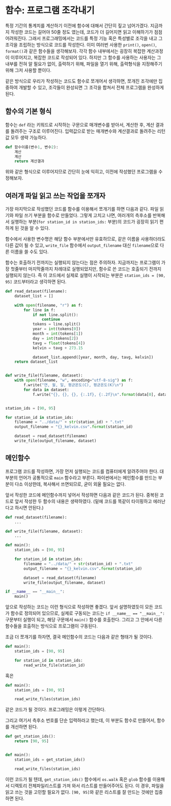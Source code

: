 # 함수: 프로그램 조각내기

특정 기간의 통계치를 계산하기 이전에 함수에 대해서 간단히 짚고 넘어가겠다. 지금까지 작성한 코드는 길어야 50줄 정도 였는데, 코드가 더 길어지면 읽고 이해하기가 점점 어려워진다. 그래서 프로그래밍에서는 코드를 특정 기능 혹은 특성별로 조각을 내고 그 조각을 조립하는 방식으로 코드를 작성한다. 이미 여러번 사용한 `print()`, `open()`, `format()`과 같은 함수들을 생각해보자. 각각 함수 내부에서는 굉장히 복잡한 계산과정이 이루어지고, 복잡한 코드로 작성되어 있다. 하지만 그 함수를 사용하는 사용자는 그 내부를 전혀 알 필요가 없이, 출력하기 위해, 파일을 열기 위해, 출력형식을 지정해주기 위해 그저 사용할 뿐이다.

같은 방식으로 우리가 작성하는 코드도 함수로 쪼개어서 생각하면, 쪼개진 조각에만 집중하여 개발할 수 있고, 조각들이 완성되면 그 조각을 합쳐서 전체 프로그램을 완성하게 된다.

## 함수의 기본 형식

함수는 `def` 라는 키워드로 시작하는 구문으로 매개변수를 받아서, 계산한 후, 계산 결과를 돌려주는 구조로 이루어진다. 입력값으로 받는 매개변수와 계산결과로 돌려주는 리턴값 모두 생략 가능하다.

```python
def 함수이름(변수1, 변수2):
    계산
    계산
    return 계산결과
```

위와 같은 형식으로 이루어지므로 간단히 눈에 익히고, 이전에 작성했던 프로그램을 수정해보자.

## 여러개 파일 읽고 쓰는 작업을 쪼개자

가장 마지막으로 작성했던 코드를 함수를 이용해서 쪼개기를 하면 다음과 같다. 파일 읽기와 파일 쓰기 부분을 함수로 만들었다. 그렇게 고치고 나면, 여러개의 측후소를 반복해서 실행하는 부분(`for station_id in station_ids:` 부분)의 코드가 굉장히 읽기 편하게 된 것을 알 수 있다.

함수에서 사용한 변수명은 해당 함수 부분에서만 유효하므로, 같은 이름을 사용하더라도 다른 값이 될 수 있고, `write_file` 함수에서 `output_filename` 대신 `filename`으로 다른 이름을 쓸 수도 있다.

함수는 호출하기 전까지는 실행되지 않는다는 점은 주의하자. 지금까지는 프로그램이 가장 첫줄부터 마지막줄까지 차례대로 실행되었지만, 함수로 쓴 코드는 호출되기 전까지 실행되지 않는다. 즉 이 코드에서 실제로 실행이 시작되는 부분은 `station_ids = [90, 95]` 코드부터라고 생각하면 된다.

```python
def read_dataset(filename):
    dataset_list = []

    with open(filename, "r") as f:
        for line in f:
            if not line.split():
                continue
            tokens = line.split()
            year = int(tokens[0])
            month = int(tokens[1])
            day = int(tokens[2])
            tavg = float(tokens[4])
            kelvin = tavg + 273.15

            dataset_list.append([year, month, day, tavg, kelvin])
    return dataset_list


def write_file(filename, dataset):
    with open(filename, "w", encoding="utf-8-sig") as f:
        f.write("연, 월, 일, 평균온도(C), 평균온도(K)\n")
        for data in dataset:
            f.write("{}, {}, {}, {:.1f}, {:.2f}\n".format(data[0], data[1], data[2], data[3], data[4]))


station_ids = [90, 95]

for station_id in station_ids:
    filename = "../data/" + str(station_id) + ".txt"
    output_filename = "{}_kelvin.csv".format(station_id)

    dataset = read_dataset(filename)
    write_file(output_filename, dataset)
```

## 메인함수

프로그램 코드를 작성하면, 가장 먼저 실행되는 코드를 컴퓨터에게 알려주어야 한다. 대부분의 언어가 공통적으로 `main` 함수라고 부른다. 파이썬에서는 메인함수를 만드는 부분이 다소 이상한데, 복사해서 쓰면되므로, 굳이 외울 필요는 없다.

앞서 작성한 코드에 메인함수까지 넣어서 작성하면 다음과 같은 코드가 된다. 중복된 코드로 앞서 작성한 두 함수의 내용은 생략하였다. (밑에 코드를 똑같이 타이핑하고 에러난다고 하시면 안된다.)

```python
def read_dataset(filename):
    ...

def write_file(filename, dataset):
    ...

def main():
    station_ids = [90, 95]

    for station_id in station_ids:
        filename = "../data/" + str(station_id) + ".txt"
        output_filename = "{}_kelvin.csv".format(station_id)

        dataset = read_dataset(filename)
        write_file(output_filename, dataset)

if __name__ == "__main__":
    main()
```

앞으로 작성하는 코드는 이런 형식으로 작성하면 좋겠다. 앞서 설명하였듯이 모든 코드가 함수로 정의되어 있으므로, 실제로 구동되는 코드는 `if __name__ == "__main__":` 구문부터 실행이 되고, 해당 구문에서 `main()` 함수를 호출한다. 그리고 그 안에서 다른 함수들을 호출하는 방식으로 프로그램이 구동된다.

조금 더 쪼개기를 하자면, 결국 메인함수의 코드는 다음과 같은 형태가 될 것이다.

```python
def main():
    station_ids = [90, 95]

    for station_id in station_ids:
        read_write_file(station_id)
```

혹은 

```python
def main():
    station_ids = [90, 95]

    read_write_files(station_ids)
```

같은 코드가 될 것이다. 프로그래밍은 이렇게 간단하다.

그리고 여기서 측후소 번호를 단순 입력하라고 했는데, 이 부분도 함수로 만들어서, 함수를 개선하면 된다.

```python
def get_station_ids():
    return [90, 95]


def main():
    station_ids = get_station_ids()

    read_write_files(station_ids)
```

이런 코드가 될 텐데, `get_station_ids()` 함수에서 `os.walk` 혹은 `glob` 함수를 이용해서 디렉토리 전체파일리스트를 가져 와서 리스트를 만들어주어도 된다. 이 경우, 파일을 읽고 쓰는 것을 고민할 필요가 없다. `[90, 95]`와 같은 리스트를 잘 만드는 것에만 집중하면 된다.
